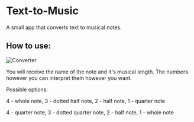 # Text-to-Music

A small app that converts text to musical notes.

## How to use:
![Converter](https://github.com/redblockx/Text-to-Music/assets/106337361/d2922cea-54c2-4a34-8f9b-702b15783189)

You will receive the name of the note and it's musical length. The numbers however you can interpret them however you want.

Possible options:

4 - whole note, 3 - dotted half note, 2 - half note, 1 - quarter note

4 - quarter note, 3 - dotted quarter note, 2 - half note, 1 - whole note
